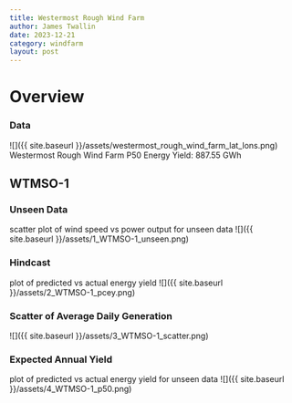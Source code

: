 ```yaml
---
title: Westermost Rough Wind Farm
author: James Twallin
date: 2023-12-21
category: windfarm
layout: post
---
```

# Overview

### Data

![]({{ site.baseurl }}/assets/westermost_rough_wind_farm_lat_lons.png)
Westermost Rough Wind Farm P50 Energy Yield: 887.55 GWh

WTMSO-1
-------------
### Unseen Data 
scatter plot of wind speed vs power output for unseen data
![]({{ site.baseurl }}/assets/1_WTMSO-1_unseen.png)
### Hindcast 
plot of predicted vs actual energy yield
![]({{ site.baseurl }}/assets/2_WTMSO-1_pcey.png)
### Scatter of Average Daily Generation 

![]({{ site.baseurl }}/assets/3_WTMSO-1_scatter.png)
### Expected Annual Yield 
plot of predicted vs actual energy yield for unseen data
![]({{ site.baseurl }}/assets/4_WTMSO-1_p50.png)

